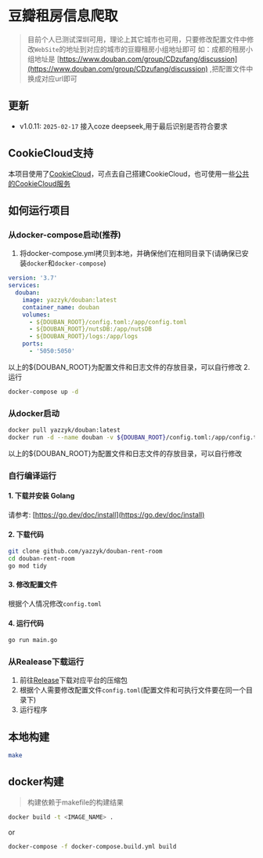 # 豆瓣租房信息爬取

> 目前个人已测试深圳可用，理论上其它城市也可用，只要修改配置文件中修改`WebSite`的地址到对应的城市的豆瓣租房小组地址即可
> 如：成都的租房小组地址是 [https://www.douban.com/group/CDzufang/discussion](https://www.douban.com/group/CDzufang/discussion) ,把配置文件中换成对应url即可

## 更新
- v1.0.11: `2025-02-17` 接入coze deepseek,用于最后识别是否符合要求 

## CookieCloud支持
本项目使用了[CookieCloud](https://github.com/easychen/CookieCloud)，可点去自己搭建CookieCloud，也可使用一些[公共的CookieCloud服务](https://github.com/easychen/CookieCloud#%E7%AC%AC%E4%B8%89%E6%96%B9)

## 如何运行项目
### 从docker-compose启动(推荐)
1. 将docker-compose.yml拷贝到本地，并确保他们在相同目录下(请确保已安装`docker`和`docker-compose`)  
```yml
version: '3.7'
services:
  douban:
    image: yazzyk/douban:latest
    container_name: douban
    volumes:
      - ${DOUBAN_ROOT}/config.toml:/app/config.toml
      - ${DOUBAN_ROOT}/nutsDB:/app/nutsDB
      - ${DOUBAN_ROOT}/logs:/app/logs
    ports:
      - '5050:5050'
```
以上的${DOUBAN_ROOT}为配置文件和日志文件的存放目录，可以自行修改
2. 运行
```bash
docker-compose up -d
```

### 从docker启动
```bash
docker pull yazzyk/douban:latest
docker run -d --name douban -v ${DOUBAN_ROOT}/config.toml:/app/config.toml -v ${DOUBAN_ROOT}/logs:/app/logs yazzyk/douban:latest
```
以上的${DOUBAN_ROOT}为配置文件和日志文件的存放目录，可以自行修改

### 自行编译运行
#### 1. 下载并安装 Golang  
请参考: [https://go.dev/doc/install](https://go.dev/doc/install)

#### 2. 下载代码
```bash
git clone github.com/yazzyk/douban-rent-room
cd douban-rent-room
go mod tidy
```

#### 3. 修改配置文件
根据个人情况修改`config.toml`

#### 4. 运行代码
```bash
go run main.go 
```

### 从Realease下载运行
1. 前往[Release](https://github.com/Yazzyk/douban-rent-room/releases)下载对应平台的压缩包
2. 根据个人需要修改配置文件`config.toml`(配置文件和可执行文件要在同一个目录下)
3. 运行程序

## 本地构建
```bash
make
```

## docker构建
> 构建依赖于makefile的构建结果
```bash
docker build -t <IMAGE_NAME> .
```
or 
```bash
docker-compose -f docker-compose.build.yml build
```
